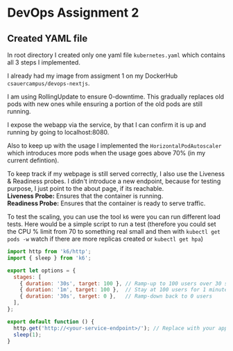 # DevOps Assignment 2

## Created YAML file

In root directory I created only one yaml file `kubernetes.yaml` which contains all 3 steps I implemented.

I already had my image from assigment 1 on my DockerHub `csauercampus/devops-nextjs`.

I am using RollingUpdate to ensure 0-downtime. This gradually replaces old pods with new ones while ensuring a portion of the old pods are still running.

I expose the webapp via the service, by that I can confirm it is up and running by going to localhost:8080.

Also to keep up with the usage I implemented the `HorizontalPodAutoscaler` which introduces more pods when the usage goes above 70% (in my current defintion).

To keep track if my webpage is still served correctly, I also use the Liveness & Readiness probes. I didn't introduce a new endpoint, because for testing purpose, I just point to the about page, if its reachable.</br>
<b>Liveness Probe:</b> Ensures that the container is running. </br>
<b>Readiness Probe:</b> Ensures that the container is ready to serve traffic.

To test the scaling, you can use the tool `k6` were you can run different load tests. Here would be a simple script to run a test (therefore you could set the CPU % limit from 70 to something real small and then with `kubectl get pods -w` watch if there are more replicas created or `kubectl get hpa`)

```Javascript
import http from 'k6/http';
import { sleep } from 'k6';

export let options = {
  stages: [
    { duration: '30s', target: 100 }, // Ramp-up to 100 users over 30 seconds
    { duration: '1m', target: 100 },  // Stay at 100 users for 1 minute
    { duration: '30s', target: 0 },   // Ramp-down back to 0 users
  ],
};

export default function () {
  http.get('http://<your-service-endpoint>/'); // Replace with your app's URL
  sleep(1);
}
```
